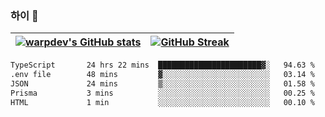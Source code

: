 
### 하이 👋
[![warpdev's GitHub stats](https://github-readme-stats.vercel.app/api?username=warpdev&show_icons=true&theme=vue-dark)](#) |[![GitHub Streak](https://github-readme-streak-stats.herokuapp.com/?user=warpdev&theme=dark)](#)
--- | --- |
<!--START_SECTION:waka-->

```txt
TypeScript       24 hrs 22 mins  ███████████████████████▓░   94.63 %
.env file        48 mins         ▓░░░░░░░░░░░░░░░░░░░░░░░░   03.14 %
JSON             24 mins         ▒░░░░░░░░░░░░░░░░░░░░░░░░   01.58 %
Prisma           3 mins          ░░░░░░░░░░░░░░░░░░░░░░░░░   00.25 %
HTML             1 min           ░░░░░░░░░░░░░░░░░░░░░░░░░   00.10 %
```

<!--END_SECTION:waka-->

<!--
**warpdev/warpdev** is a ✨ _special_ ✨ repository because its `README.md` (this file) appears on your GitHub profile.

Here are some ideas to get you started:

- 🔭 I’m currently working on ...
- 🌱 I’m currently learning ...
- 👯 I’m looking to collaborate on ...
- 🤔 I’m looking for help with ...
- 💬 Ask me about ...
- 📫 How to reach me: ...
- 😄 Pronouns: ...
- ⚡ Fun fact: ...
-->
